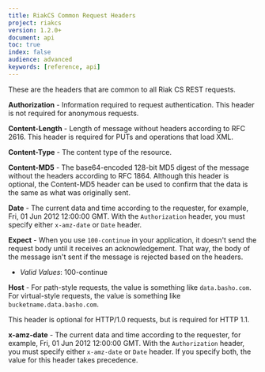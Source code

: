 ```yaml
---
title: RiakCS Common Request Headers
project: riakcs
version: 1.2.0+
document: api
toc: true
index: false
audience: advanced
keywords: [reference, api]
---
```


These are the headers that are common to all Riak CS REST requests.

**Authorization** - Information required to request authentication. This header is not required for anonymous requests.

**Content-Length** - Length of message without headers according to RFC 2616. This header is required for PUTs and operations that load XML.

**Content-Type** - The content type of the resource.

**Content-MD5** - The base64-encoded 128-bit MD5 digest of the message without the headers according to RFC 1864. Although this header is optional, the Content-MD5 header can be used to confirm that the data is the same as what was originally sent.

**Date** - The current data and time according to the requester, for example, Fri, 01 Jun 2012 12:00:00 GMT. With the `Authorization` header, you must specify either `x-amz-date` or `Date` header.

**Expect** - When you use `100-continue` in your application, it doesn't send the request body until it receives an acknowledgement. That way, the body of the message isn't sent if the message is rejected based on the headers.

* *Valid Values*: 100-continue

**Host** - For path-style requests, the value is something like `data.basho.com`. For virtual-style requests, the value is something like `bucketname.data.basho.com`.

This header is optional for HTTP/1.0 requests, but is required for HTTP 1.1.

**x-amz-date** - The current data and time according to the requester, for example, Fri, 01 Jun 2012 12:00:00 GMT. With the `Authorization` header, you must specify either `x-amz-date` or `Date` header. If you specify both, the value for this header takes precedence.
